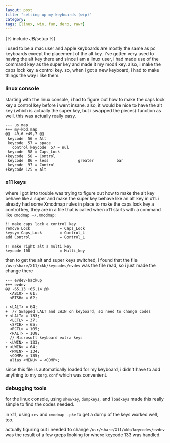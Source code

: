 ```yaml
---
layout: post
title: "setting up my keyboards (wip)"
category: 
tags: [linux, win, fun, derp, rawr]
---
```

{% include JB/setup %}

i used to be a mac user and apple keyboards are mostly the same as pc
keyboards except the placement of the alt key. i've gotten very used to
having the alt key there and since i am a linux user, i had made use of
the command key as the super key and made it my mod4 key. also, i make
the caps lock key a control key. so, when i got a new keyboard, i had to
make things the way i like them.

### linux console

starting with the linux console, i had to figure out how to make the
caps lock key a control key before i went insane. also, it would be nice
to have the alt key (which is actually the super key, but i swapped the
pieces) function as well. this was actually really easy.

    --- us.map
    +++ my-kbd.map
    @@ -49,6 +49,7 @@
     keycode  56 = Alt
     keycode  57 = space
       control keycode  57 = nul
    -keycode  58 = Caps_Lock
    +keycode  58 = Control
     keycode  86 = less             greater          bar
     keycode  97 = Control
    +keycode 125 = Alt

### x11 keys

where i got into trouble was trying to figure out how to make the alt
key behave like a super and make the super key behave like an alt key in
x11. i already had some Xmodmap rules in place to make the caps lock key
a control key, they are in a file that is called when x11 starts with a
command like `xmodmap ~/.Xmodmap`:

    !! make caps lock a control key
    remove Lock             = Caps_Lock
    keysym Caps_Lock        = Control_L
    add Control             = Control_L
    
    !! make right alt a multi key
    keycode 108             = Multi_key

then to get the alt and super keys switched, i found that the file
`/usr/share/X11/xkb/keycodes/evdev` was the file read, so i just made
the change there

    --- evdev-backup
    +++ evdev
    @@ -65,13 +65,14 @@
      <AB10> = 61;
      <RTSH> = 62;
     
    - <LALT> = 64;
    +  // Swapped LALT and LWIN on keyboard, so need to change codes
    + <LALT> = 133;
      <LCTL> = 37;
      <SPCE> = 65;
      <RCTL> = 105;
      <RALT> = 108;
      // Microsoft keyboard extra keys
    - <LWIN> = 133;
    + <LWIN> = 64;
      <RWIN> = 134;
      <COMP> = 135;
      alias <MENU> = <COMP>;

since this file is automatically loaded for my keyboard, i didn't have
to add anything to my `xorg.conf` which was convenient.

### debugging tools

for the linux console, using `showkey`, `dumpkeys`, and `loadkeys` made
this really simple to find the codes needed. 

in x11, using `xev` and `xmodmap -pke` to get a dump of the keys worked
well, too.

actually figuring out i needed to change
`/usr/share/X11/xkb/keycodes/evdev` was the result of a few greps
looking for where keycode 133 was handled.
